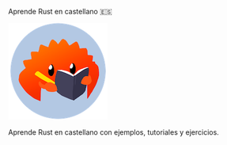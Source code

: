 Aprende Rust en castellano 🇪🇸

![mascota de rust aprendiendo](./images/rust.png)

Aprende Rust en castellano con ejemplos, tutoriales y ejercicios.
